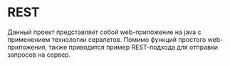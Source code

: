 # REST

Данный проект представляет собой web-приложение на java с применением технологии сервлетов.
Помимо функций простого web-приложения, также приводится пример REST-подхода для отправки запросов на сервер.


